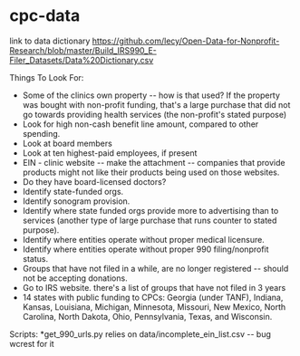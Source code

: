 # cpc-data
link to data dictionary
https://github.com/lecy/Open-Data-for-Nonprofit-Research/blob/master/Build_IRS990_E-Filer_Datasets/Data%20Dictionary.csv

Things To Look For:
* Some of the clinics own property -- how is that used?  If the property was bought with non-profit funding, that's a large purchase that did not go towards providing health services (the non-profit's stated purpose)
* Look for high non-cash benefit line amount, compared to other spending.  
* Look at board members
* Look at ten highest-paid employees, if present
* EIN - clinic website -- make the attachment -- companies that provide products might not like their products being used on those websites.
* Do they have board-licensed doctors?
* Identify state-funded orgs.
* Identify sonogram provision.
* Identify where state funded orgs provide more to advertising than to services (another type of large purchase that runs counter to stated purpose).
* Identify where entities operate without proper medical licensure.
* Identify where entities operate without proper 990 filing/nonprofit status.
* Groups that have not filed in a while, are no longer registered -- should not be accepting donations.
* Go to IRS website.  there's a list of groups that have not filed in 3 years
* 14 states with public funding to CPCs: Georgia (under TANF), Indiana, Kansas, Louisiana, Michigan, Minnesota, Missouri, New Mexico, North Carolina, North Dakota, Ohio, Pennsylvania, Texas, and Wisconsin.

Scripts:
*get_990_urls.py relies on data/incomplete_ein_list.csv -- bug wcrest for it

